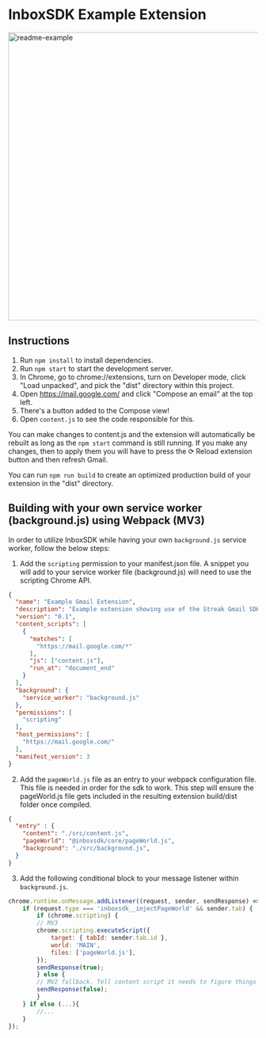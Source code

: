 # InboxSDK Example Extension

<img width="582" alt="readme-example" src="https://user-images.githubusercontent.com/577345/195166155-cb2b35aa-b998-4f21-ad08-5ec1ad851f10.png">

## Instructions

1. Run `npm install` to install dependencies.
2. Run `npm start` to start the development server.
3. In Chrome, go to chrome://extensions, turn on Developer mode, click "Load unpacked", and pick the "dist" directory within this project.
4. Open https://mail.google.com/ and click "Compose an email" at the top left.
5. There's a button added to the Compose view!
6. Open `content.js` to see the code responsible for this.

You can make changes to content.js and the extension will automatically be rebuilt as long as the `npm start` command is still running. If you make any changes, then to apply them you will have to press the ⟳ Reload extension button and then refresh Gmail.

You can run `npm run build` to create an optimized production build of your extension in the "dist" directory.

## Building with your own service worker (background.js) using Webpack (MV3)

In order to utilize InboxSDK while having your own `background.js` service worker, follow the below steps:

1. Add the `scripting` permission to your manifest.json file. A snippet you will add to your service worker file (background.js) will need to use the scripting Chrome API.

```json
{
  "name": "Example Gmail Extension",
  "description": "Example extension showing use of the Streak Gmail SDK",
  "version": "0.1",
  "content_scripts": [
    {
      "matches": [
        "https://mail.google.com/*"
      ],
      "js": ["content.js"],
      "run_at": "document_end"
    }
  ],
  "background": {
    "service_worker": "background.js"
  },
  "permissions": [
    "scripting"
  ],
  "host_permissions": [
    "https://mail.google.com/"
  ],
  "manifest_version": 3
}
```

2. Add the `pageWorld.js` file as an entry to your webpack configuration file. This file is needed in order for the sdk to work. This step will ensure the pageWorld.js file gets included in the resulting extension build/dist folder once compiled.

```json
{
  "entry" : {
    "content": "./src/content.js",
    "pageWorld": "@inboxsdk/core/pageWorld.js",
    "background": "./src/background.js",
  }
}
```

3. Add the following conditional block to your message listener within `background.js`.

```javascript
chrome.runtime.onMessage.addListener((request, sender, sendResponse) => {
    if (request.type === 'inboxsdk__injectPageWorld' && sender.tab) {
        if (chrome.scripting) {
        // MV3
        chrome.scripting.executeScript({
            target: { tabId: sender.tab.id },
            world: 'MAIN',
            files: ['pageWorld.js'],
        });
        sendResponse(true);
        } else {
        // MV2 fallback. Tell content script it needs to figure things out.
        sendResponse(false);
        }
    } if else (...){
        //...
    }
});
```
